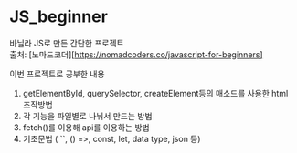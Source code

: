# JS_beginner


바닐라 JS로 만든 간단한 프로젝트   
출처: [노마드코더][https://nomadcoders.co/javascript-for-beginners]

이번 프로젝트로 공부한 내용

1. getElementById, querySelector, createElement등의 매소드를 사용한 html 조작방법
3. 각 기능을 파일별로 나눠서 만드는 방법
4. fetch()를 이용해 api를 이용하는 방법
5. 기초문법 ( ``, () =>, const, let, data type, json 등)
